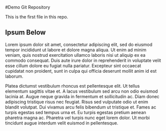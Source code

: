 #Demo Git Repository

This is the first file in this repo.

## Ipsum Below

Lorem ipsum dolor sit amet, consectetur adipiscing elit, sed do eiusmod tempor incididunt ut labore et dolore magna aliqua. Ut enim ad minim veniam, quis nostrud exercitation ullamco laboris nisi ut aliquip ex ea commodo consequat. Duis aute irure dolor in reprehenderit in voluptate velit esse cillum dolore eu fugiat nulla pariatur. Excepteur sint occaecat cupidatat non proident, sunt in culpa qui officia deserunt mollit anim id est laborum.

Platea dictumst vestibulum rhoncus est pellentesque elit. Ut tellus elementum sagittis vitae et. A lacus vestibulum sed arcu non odio euismod lacinia at. Augue neque gravida in fermentum et sollicitudin ac. Diam donec adipiscing tristique risus nec feugiat. Risus sed vulputate odio ut enim blandit volutpat. Dui vivamus arcu felis bibendum ut tristique et. Fames ac turpis egestas sed tempus urna et. Eu turpis egestas pretium aenean pharetra magna ac. Pharetra vel turpis nunc eget lorem dolor. Ut morbi tincidunt augue interdum velit euismod in pellentesque.